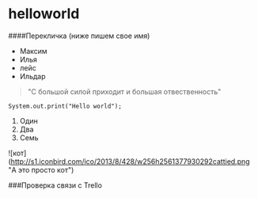 # helloworld
####Перекличка (ниже пишем свое имя)
- Максим
- Илья
- лейс
- Ильдар

> "С большой силой приходит и большая отвественность"

`System.out.print("Hello world");`

1. Один
2. Два
7. Семь

![кот] (http://s1.iconbird.com/ico/2013/8/428/w256h2561377930292cattied.png "А это просто кот")

###Проверка связи с Trello
